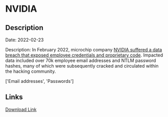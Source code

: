 # NVIDIA

## Description

Date: 2022-02-23

Description:
In February 2022, microchip company <a href="https://www.zdnet.com/article/nvidia-says-employee-credentials-proprietary-information-stolen-during-cyberattack/" target="_blank" rel="noopener">NVIDIA suffered a data breach that exposed employee credentials and proprietary code</a>. Impacted data included over 70k employee email addresses and NTLM password hashes, many of which were subsequently cracked and circulated within the hacking community.


['Email addresses', 'Passwords']

## Links

[Download Link](https://link-to.net/1229997/596.2934521855713/dynamic/?r=aHR0cHM6Ly93d3cubWVkaWFmaXJlLmNvbS92aWV3L3VlU3ptU0RQOTdCWkpTdS9udmlkaWEuY29tL2ZpbGU=)